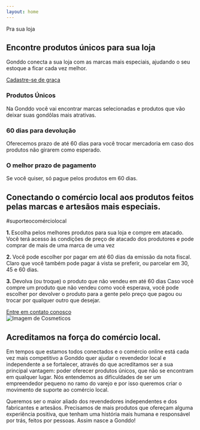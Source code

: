 ```yaml
---
layout: home
---
```


<section id="gnd-sign-in-img-section">
  <div class="gnd-sign-in-description">
    <div class="gnd-sign-in-topic">
      Pra sua loja
    </div>
    <div class="gnd-sign-in-title">
      <h1>Encontre produtos únicos para sua loja</h1>
    </div>
    <div class="gnd-sign-in-txt">
      <p>Gonddo conecta a sua loja com as marcas mais especiais, ajudando o seu estoque a ficar  cada vez melhor.</p>
    </div>
      <a class="gnd-sign-in-link" href="/sign_in">Cadastre-se de graça</a>
  </div>
</section>

<section id="gnd-inspiration">
  <div class="gnd-inspiration-item">
    <div class="gnd-inspiration-item-content">
      <div class="gnd-inspiration-item-title">
        <h3>Produtos Únicos</h3>
      </div>
      <div class="gnd-inspiration-item-text">
        <p>Na Gonddo você vai encontrar marcas selecionadas e produtos que vão deixar suas gondôlas mais atrativas.</p>
      </div>
    </div>
  </div>
  <div class="gnd-inspiration-item gnd-box-border">
    <div class="gnd-inspiration-item-content">
      <div class="gnd-inspiration-item-title">
        <h3>60 dias para devolução</h3>
      </div>
      <div class="gnd-inspiration-item-text">
        <p>Oferecemos prazo de até 60 dias para você trocar mercadoria em caso dos produtos não girarem como esperado.</p>
      </div>
    </div>
  </div>
  <div class="gnd-inspiration-item">
    <div class="gnd-inspiration-item-content">
      <div class="gnd-inspiration-item-title">
        <h3>O melhor prazo de pagamento</h3>
      </div>
      <div class="gnd-inspiration-item-text">
        <p>Se você quiser, só pague pelos produtos em 60 dias.</p>
      </div>
    </div>
  </div>
</section>


<!--
<section id="gnd-products">
  <div class="gnd-products-title">Title</div>
  <div class="gnd-products-items">
    <div class="gnd-products-item">Produto1</div>
    <div class="gnd-products-item">Produto2</div>
    <div class="gnd-products-item">Produto3</div>
  </div>
</section>
-->

<section id="gnd-how-it-works">
  <div class="gnd-hiw-content-container">
    <div class="gnd-hiw-phrase-container">
      <div class="gnd-hiw-phrase">
        <h1>
          Conectando o comércio local aos produtos feitos pelas marcas e artesãos mais especiais.
        </h1>
      </div>
      <div class="gnd-hiw-phrase-hashtag">
        <span>#suporteocomérciolocal</span>
      </div>
    </div>
    <div class="gnd-hiw-description">
      <div class="gnd-hiw-description-article-container">
        <article class="gnd-hiw-description-article">
          <p>
           <strong>1. </strong>Escolha pelos melhores produtos para sua loja e compre em atacado.
            Você terá acesso às condições de preço de atacado dos produtores e pode comprar de mais de uma marca de uma vez
          </p>
          <p>
            <strong>2. </strong>Você pode escolher por pagar em até 60 dias da emissão da nota fiscal. Claro que você também pode pagar á vista se preferir, ou parcelar em 30, 45 e 60 dias.
          </p>
          <p>
            <strong>3. </strong>Devolva (ou troque) o produto que não vendeu em até 60 dias
            Caso você compre um produto que não vendeu como você esperava, você pode escolher por devolver o produto para a gente pelo preço que pagou ou trocar por qualquer outro que desejar.
          </p>
        </article>
      </div>
      <a class="gnd-hiw-footer-contact" href="/sign_in">Entre em contato conosco</a>
    </div>
  </div>
</section>

<section id="gnd-values">
  <div class="gnd-values-image-container">
    <img class="gnd-values-image" src="/assets/img/gonddo_values_image.png" alt="Imagem de Cosmeticos">
  </div>
  <div class="gnd-values-gonddo-description">
    <div class="gnd-values-gonddo-description-title">
      <h1>Acreditamos na força do comércio local.</h1>
    </div>
    <div class="gnd-values-gonddo-description-txt">
      <p>
        Em tempos que estamos todos conectados e o comércio online está cada vez mais competitivo a Gonddo quer ajudar o revendedor local e independente a se fortalecer, através do que acreditamos ser a sua principal vantagem: poder oferecer produtos únicos, que não se encontram em qualquer lugar. Nós entendemos as dificuldades de ser um empreendedor pequeno no ramo do varejo e por isso queremos criar o movimento de suporte ao comércio local.
      </p>
      <p>
        Queremos ser o maior aliado dos revendedores independentes e dos fabricantes e artesãos. Precisamos de mais produtos que ofereçam alguma experiência positiva, que tenham uma história mais humana e responsável por trás, feitos por pessoas. Assim nasce a Gonddo!
      </p>
    </div>
  </div>
</section>

